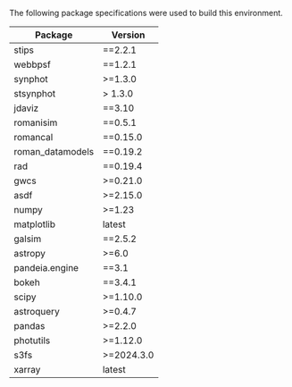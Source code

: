 The following package specifications were used to build this environment.

| Package          | Version    |
|------------------|------------|
| stips            | ==2.2.1    |
| webbpsf          | ==1.2.1    |
| synphot          | >=1.3.0    |
| stsynphot        | > 1.3.0    | 
| jdaviz           | ==3.10     |
| romanisim        | ==0.5.1    |
| romancal         | ==0.15.0   |
| roman_datamodels | ==0.19.2   |
| rad              | ==0.19.4   |
| gwcs             | >=0.21.0   |
| asdf             | >=2.15.0   |
| numpy            | >=1.23     |
| matplotlib       | latest     |
| galsim           | ==2.5.2    |
| astropy          | >=6.0      |
| pandeia.engine   | ==3.1      |
| bokeh            | ==3.4.1    |
| scipy            | >=1.10.0   |
| astroquery       | >=0.4.7    |
| pandas           | >=2.2.0    |
| photutils        | >=1.12.0   |
| s3fs             | >=2024.3.0 |
| xarray           | latest     |
